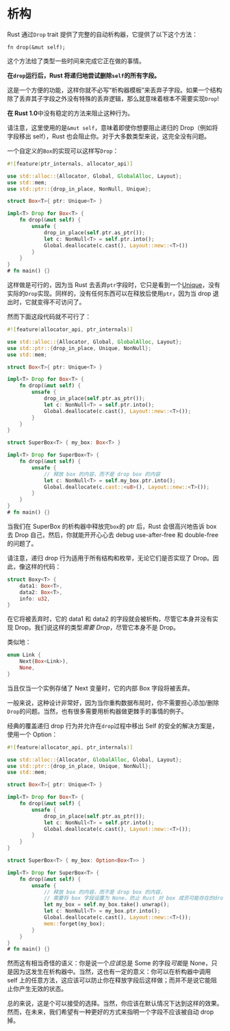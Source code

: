 # 析构

Rust 通过`Drop` trait 提供了完整的自动析构器，它提供了以下这个方法：

<!-- ignore: function header -->
```rust,ignore
fn drop(&mut self);
```

这个方法给了类型一些时间来完成它正在做的事情。

**在`drop`运行后，Rust 将递归地尝试删除`self`的所有字段。**

这是一个方便的功能，这样你就不必写“析构器模板”来丢弃子字段。如果一个结构除了丢弃其子字段之外没有特殊的丢弃逻辑，那么就意味着根本不需要实现`Drop`!

**在 Rust 1.0**中没有稳定的方法来阻止这种行为。

请注意，这里使用的是`&mut self`，意味着即使你想要阻止递归的 Drop（例如将字段移出 self），Rust 也会阻止你。对于大多数类型来说，这完全没有问题。

一个自定义的`Box`的实现可以这样写`Drop`：

```rust
#![feature(ptr_internals, allocator_api)]

use std::alloc::{Allocator, Global, GlobalAlloc, Layout};
use std::mem;
use std::ptr::{drop_in_place, NonNull, Unique};

struct Box<T>{ ptr: Unique<T> }

impl<T> Drop for Box<T> {
    fn drop(&mut self) {
        unsafe {
            drop_in_place(self.ptr.as_ptr());
            let c: NonNull<T> = self.ptr.into();
            Global.deallocate(c.cast(), Layout::new::<T>())
        }
    }
}
# fn main() {}
```

这样做是可行的，因为当 Rust 去丢弃`ptr`字段时，它只是看到一个[Unique]，没有实际的`Drop`实现。同样的，没有任何东西可以在释放后使用`ptr`，因为当 drop 退出时，它就变得不可访问了。

然而下面这段代码就不可行了：

```rust
#![feature(allocator_api, ptr_internals)]

use std::alloc::{Allocator, Global, GlobalAlloc, Layout};
use std::ptr::{drop_in_place, Unique, NonNull};
use std::mem;

struct Box<T>{ ptr: Unique<T> }

impl<T> Drop for Box<T> {
    fn drop(&mut self) {
        unsafe {
            drop_in_place(self.ptr.as_ptr());
            let c: NonNull<T> = self.ptr.into();
            Global.deallocate(c.cast(), Layout::new::<T>());
        }
    }
}

struct SuperBox<T> { my_box: Box<T> }

impl<T> Drop for SuperBox<T> {
    fn drop(&mut self) {
        unsafe {
            // 释放 box 的内容，而不是 drop box 的内容
            let c: NonNull<T> = self.my_box.ptr.into();
            Global.deallocate(c.cast::<u8>(), Layout::new::<T>());
        }
    }
}
# fn main() {}
```

当我们在 SuperBox 的析构器中释放完`box`的 ptr 后，Rust 会很高兴地告诉 box 去 Drop 自己，然后，你就能开开心心去 debug use-after-free 和 double-free 的问题了。

请注意，递归 drop 行为适用于所有结构和枚举，无论它们是否实现了 Drop。因此，像这样的代码：


```rust
struct Boxy<T> {
    data1: Box<T>,
    data2: Box<T>,
    info: u32,
}
```

在它将被丢弃时，它的 data1 和 data2 的字段就会被析构，尽管它本身并没有实现 Drop。我们说这样的类型*需要 Drop*，尽管它本身不是 Drop。

类似地：

```rust
enum Link {
    Next(Box<Link>),
    None,
}
```

当且仅当一个实例存储了 Next 变量时，它的内部 Box 字段将被丢弃。

一般来说，这种设计非常好，因为当你重构数据布局时，你不需要担心添加/删除`Drop`的问题。当然，也有很多需要用析构器做更棘手的事情的例子。

经典的覆盖递归 drop 行为并允许在`drop`过程中移出 Self 的安全的解决方案是，使用一个 Option：

```rust
#![feature(allocator_api, ptr_internals)]

use std::alloc::{Allocator, GlobalAlloc, Global, Layout};
use std::ptr::{drop_in_place, Unique, NonNull};
use std::mem;

struct Box<T>{ ptr: Unique<T> }

impl<T> Drop for Box<T> {
    fn drop(&mut self) {
        unsafe {
            drop_in_place(self.ptr.as_ptr());
            let c: NonNull<T> = self.ptr.into();
            Global.deallocate(c.cast(), Layout::new::<T>());
        }
    }
}

struct SuperBox<T> { my_box: Option<Box<T>> }

impl<T> Drop for SuperBox<T> {
    fn drop(&mut self) {
        unsafe {
            // 释放 box 的内容，而不是 drop box 的内容，
            // 需要将 box 字段设置为 None，防止 Rust 对 box 成员可能存在的drop操作
            let my_box = self.my_box.take().unwrap();
            let c: NonNull<T> = my_box.ptr.into();
            Global.deallocate(c.cast(), Layout::new::<T>());
            mem::forget(my_box);
        }
    }
}
# fn main() {}
```

然而这有相当奇怪的语义：你是说一个*应该*总是 Some 的字段*可能*是 None，只是因为这发生在析构器中。当然，这也有一定的意义：你可以在析构器中调用 self 上的任意方法，这应该可以防止你在释放字段后这样做；而并不是说它能阻止你产生无效的状态。

总的来说，这是个可以接受的选择。当然，你应该在默认情况下达到这样的效果。然而，在未来，我们希望有一种更好的方式来指明一个字段不应该被自动 drop 掉。

[Unique]: phantom-data.html
